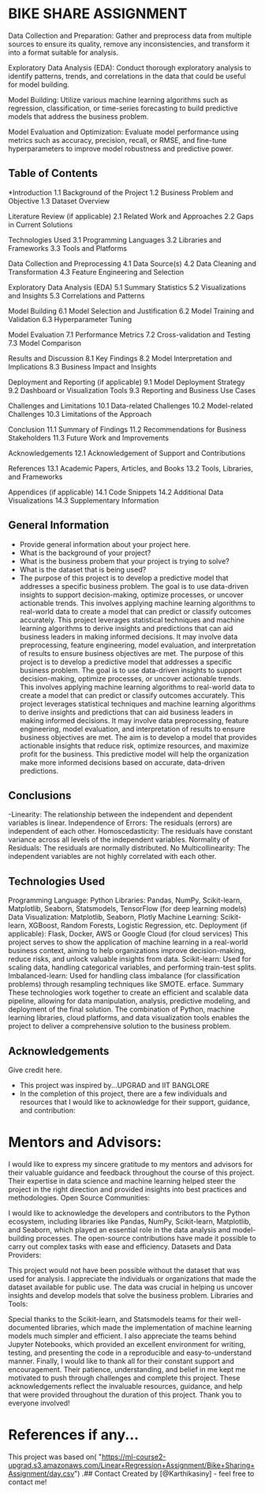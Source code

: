 # BIKE SHARE ASSIGNMENT
Data Collection and Preparation: Gather and preprocess data from multiple sources to ensure its quality, remove any inconsistencies, and transform it into a format suitable for analysis.

Exploratory Data Analysis (EDA): Conduct thorough exploratory analysis to identify patterns, trends, and correlations in the data that could be useful for model building.

Model Building: Utilize various machine learning algorithms such as regression, classification, or time-series forecasting to build predictive models that address the business problem.

Model Evaluation and Optimization: Evaluate model performance using metrics such as accuracy, precision, recall, or RMSE, and fine-tune hyperparameters to improve model robustness and predictive power.


## Table of Contents
*Introduction
1.1 Background of the Project
1.2 Business Problem and Objective
1.3 Dataset Overview

Literature Review (if applicable)
2.1 Related Work and Approaches
2.2 Gaps in Current Solutions

Technologies Used
3.1 Programming Languages
3.2 Libraries and Frameworks
3.3 Tools and Platforms

Data Collection and Preprocessing
4.1 Data Source(s)
4.2 Data Cleaning and Transformation
4.3 Feature Engineering and Selection

Exploratory Data Analysis (EDA)
5.1 Summary Statistics
5.2 Visualizations and Insights
5.3 Correlations and Patterns

Model Building
6.1 Model Selection and Justification
6.2 Model Training and Validation
6.3 Hyperparameter Tuning

Model Evaluation
7.1 Performance Metrics
7.2 Cross-validation and Testing
7.3 Model Comparison

Results and Discussion
8.1 Key Findings
8.2 Model Interpretation and Implications
8.3 Business Impact and Insights

Deployment and Reporting (if applicable)
9.1 Model Deployment Strategy
9.2 Dashboard or Visualization Tools
9.3 Reporting and Business Use Cases

Challenges and Limitations
10.1 Data-related Challenges
10.2 Model-related Challenges
10.3 Limitations of the Approach

Conclusion
11.1 Summary of Findings
11.2 Recommendations for Business Stakeholders
11.3 Future Work and Improvements

Acknowledgements
12.1 Acknowledgement of Support and Contributions

References
13.1 Academic Papers, Articles, and Books
13.2 Tools, Libraries, and Frameworks

Appendices (if applicable)
14.1 Code Snippets
14.2 Additional Data Visualizations
14.3 Supplementary Information




## General Information
- Provide general information about your project here.
- What is the background of your project?
- What is the business probem that your project is trying to solve?
- What is the dataset that is being used?
- The purpose of this project is to develop a predictive model that addresses a specific business problem. The goal is to use data-driven insights to support decision-making, optimize processes, or uncover actionable trends. This involves applying machine learning algorithms to real-world data to create a model that can predict or classify outcomes accurately.
This project leverages statistical techniques and machine learning algorithms to derive insights and predictions that can aid business leaders in making informed decisions. It may involve data preprocessing, feature engineering, model evaluation, and interpretation of results to ensure business objectives are met.
The purpose of this project is to develop a predictive model that addresses a specific business problem. The goal is to use data-driven insights to support decision-making, optimize processes, or uncover actionable trends. This involves applying machine learning algorithms to real-world data to create a model that can predict or classify outcomes accurately.
This project leverages statistical techniques and machine learning algorithms to derive insights and predictions that can aid business leaders in making informed decisions. It may involve data preprocessing, feature engineering, model evaluation, and interpretation of results to ensure business objectives are met.
The aim is to develop a model that provides actionable insights that reduce risk, optimize resources, and maximize profit for the business. This predictive model will help the organization make more informed decisions based on accurate, data-driven predictions.

<!-- You don't have to answer all the questions - just the ones relevant to your project. -->

## Conclusions
-Linearity: The relationship between the independent and dependent variables is linear.
Independence of Errors: The residuals (errors) are independent of each other.
Homoscedasticity: The residuals have constant variance across all levels of the independent variables.
Normality of Residuals: The residuals are normally distributed.
No Multicollinearity: The independent variables are not highly correlated with each other.



## Technologies Used
Programming Language: Python
Libraries: Pandas, NumPy, Scikit-learn, Matplotlib, Seaborn, Statsmodels, TensorFlow (for deep learning models)
Data Visualization: Matplotlib, Seaborn, Plotly
Machine Learning: Scikit-learn, XGBoost, Random Forests, Logistic Regression, etc.
Deployment (if applicable): Flask, Docker, AWS or Google Cloud (for cloud services)
This project serves to show the application of machine learning in a real-world business context, aiming to help organizations improve decision-making, reduce risks, and unlock valuable insights from data.
Scikit-learn: Used for scaling data, handling categorical variables, and performing train-test splits.
Imbalanced-learn: Used for handling class imbalance (for classification problems) through resampling techniques like SMOTE.
erface.
Summary
These technologies work together to create an efficient and scalable data pipeline, allowing for data manipulation, analysis, predictive modeling, and deployment of the final solution. The combination of Python, machine learning libraries, cloud platforms, and data visualization tools enables the project to deliver a comprehensive solution to the business problem.

<!-- As the libraries versions keep on changing, it is recommended to mention the version of library used in this project -->

## Acknowledgements
Give credit here.
- This project was inspired by...UPGRAD and IIT BANGLORE
- In the completion of this project, there are a few individuals and resources that I would like to acknowledge for their support, guidance, and contribution:

# Mentors and Advisors:
I would like to express my sincere gratitude to my mentors and advisors for their valuable guidance and feedback throughout the course of this project. Their expertise in data science and machine learning helped steer the project in the right direction and provided insights into best practices and methodologies.
Open Source Communities:

I would like to acknowledge the developers and contributors to the Python ecosystem, including libraries like Pandas, NumPy, Scikit-learn, Matplotlib, and Seaborn, which played an essential role in the data analysis and model-building processes. The open-source contributions have made it possible to carry out complex tasks with ease and efficiency.
Datasets and Data Providers:

This project would not have been possible without the dataset that was used for analysis. I appreciate the individuals or organizations that made the dataset available for public use. The data was crucial in helping us uncover insights and develop models that solve the business problem.
Libraries and Tools:

Special thanks to the Scikit-learn, and Statsmodels teams for their well-documented libraries, which made the implementation of machine learning models much simpler and efficient.
I also appreciate the teams behind Jupyter Notebooks, which provided an excellent environment for writing, testing, and presenting the code in a reproducible and easy-to-understand manner.
Finally, I would like to thank all for their constant support and encouragement. Their patience, understanding, and belief in me kept me motivated to push through challenges and complete this project.
These acknowledgements reflect the invaluable resources, guidance, and help that were provided throughout the duration of this project. Thank you to everyone involved!
 # References if any...
 This project was based on( "https://ml-course2-upgrad.s3.amazonaws.com/Linear+Regression+Assignment/Bike+Sharing+Assignment/day.csv")
.## Contact
Created by [@Karthikasiny] - feel free to contact me!
